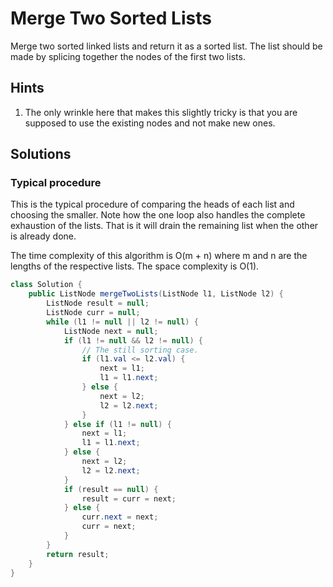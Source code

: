 # Merge Two Sorted Lists

Merge two sorted linked lists and return it as a sorted list.
The list should be made by splicing together the nodes of the
first two lists.

## Hints

1. The only wrinkle here that makes this slightly tricky is that
   you are supposed to use the existing nodes and not make new
   ones.

## Solutions

### Typical procedure

This is the typical procedure of comparing the heads of each list
and choosing the smaller. Note how the one loop also handles the
complete exhaustion of the lists. That is it will drain the remaining
list when the other is already done.

The time complexity of this algorithm is O(m + n) where m and n are
the lengths of the respective lists. The space complexity is O(1).

```java
class Solution {
    public ListNode mergeTwoLists(ListNode l1, ListNode l2) {
        ListNode result = null;
        ListNode curr = null;
        while (l1 != null || l2 != null) {
            ListNode next = null;
            if (l1 != null && l2 != null) {
                // The still sorting case.
                if (l1.val <= l2.val) {
                    next = l1;
                    l1 = l1.next;
                } else {
                    next = l2;
                    l2 = l2.next;
                }
            } else if (l1 != null) {
                next = l1;
                l1 = l1.next;
            } else {
                next = l2;
                l2 = l2.next;
            }
            if (result == null) {
                result = curr = next;
            } else {
                curr.next = next;
                curr = next;
            }
        }
        return result;
    }
}
```
